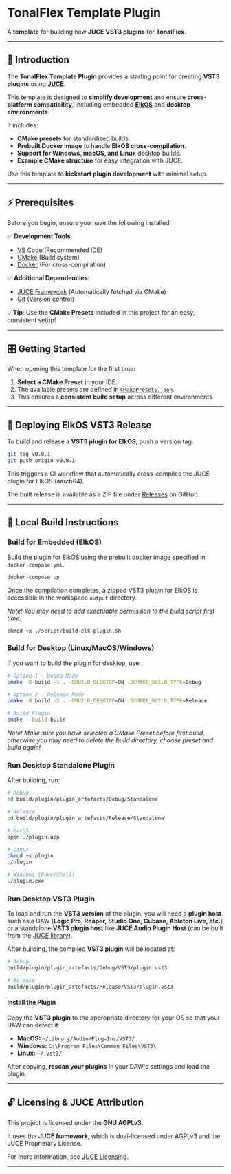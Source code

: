 # TonalFlex Template Plugin

A **template** for building new **JUCE VST3 plugins** for **TonalFlex**.

---

## **📖 Introduction**

The **TonalFlex Template Plugin** provides a starting point for creating **VST3 plugins** using **[JUCE](https://juce.com)**.

This template is designed to **simplify development** and ensure **cross-platform compatibility**, including embedded **[ElkOS](https://www.elk.audio/)** and **desktop environments**.

It includes:

- **CMake presets** for standardized builds.
- **Prebuilt Docker image** to handle **ElkOS cross-compilation**.
- **Support for Windows, macOS, and Linux** desktop builds.
- **Example CMake structure** for easy integration with JUCE.

Use this template to **kickstart plugin development** with minimal setup.

---

## **⚡ Prerequisites**

Before you begin, ensure you have the following installed:

✅ **Development Tools**:

- [VS Code](https://code.visualstudio.com/) (Recommended IDE)
- [CMake](https://cmake.org/download/) (Build system)
- [Docker](https://www.docker.com/) (For cross-compilation)

✅ **Additional Dependencies**:

- [JUCE Framework](https://juce.com/) (Automatically fetched via CMake)
- [Git](https://git-scm.com/) (Version control)

💡 **Tip**: Use the **CMake Presets** included in this project for an easy, consistent setup!

---

## **🎛️ Getting Started**

When opening this template for the first time:

1. **Select a CMake Preset** in your IDE.
2. The available presets are defined in [`CMakePresets.json`](./CMakePresets.json).
3. This ensures a **consistent build setup** across different environments.

---

## **🚀 Deploying ElkOS VST3 Release**

To build and release a **VST3 plugin for ElkOS**, push a version tag:

```sh
git tag v0.0.1
git push origin v0.0.1
```

This triggers a CI workflow that automatically cross-compiles the JUCE plugin for ElkOS (aarch64).

The built release is available as a ZIP file under [Releases](https://github.com/tonalflex/tonalflex-template-plugin/releases) on GitHub.

---

## **🔨 Local Build Instructions**

### **Build for Embedded (ElkOS)**

Build the plugin for ElkOS using the prebuilt docker image specified in `docker-compose.yml`.

```sh
docker-compose up
```

Once the compilation completes, a zipped VST3 plugin for ElkOS is accessible in the workspace `output` directory.

_Note! You may need to add exectuable permission to the build script first time._

```
chmod +x ./script/build-elk-plugin.sh
```

### **Build for Desktop** (Linux/MacOS/Windows)

If you want to build the plugin for desktop, use:

```sh
# Option 1 - Debug Mode
cmake -B build -S . -DBUILD_DESKTOP=ON -DCMAKE_BUILD_TYPE=Debug

# Option 2 - Release Mode
cmake -B build -S . -DBUILD_DESKTOP=ON -DCMAKE_BUILD_TYPE=Release

# Build Plugin
cmake --build build
```

_Note! Make sure you have selected a CMake Preset before first build, otherwise you may need to delete the build directory, choose preset and build again!_

### **Run Desktop Standalone Plugin**

After building, run:

```sh
# Debug
cd build/plugin/plugin_artefacts/Debug/Standalone

# Release
cd build/plugin/plugin_artefacts/Release/Standalone
```

```sh
# MacOS
open ./plugin.app

# Linux
chmod +x plugin
./plugin

# Windows (PowerShell)
./plugin.exe
```

### **Run Desktop VST3 Plugin**

To load and run the **VST3 version** of the plugin, you will need a **plugin host** such as a DAW (**Logic Pro, Reaper, Studio One, Cubase, Ableton Live, etc.**) or a standalone **VST3 plugin host** like **JUCE Audio Plugin Host** (can be built from the [JUCE library](https://juce.com)).

After building, the compiled **VST3 plugin** will be located at:

```sh
# Debug
build/plugin/plugin_artefacts/Debug/VST3/plugin.vst3

# Release
build/plugin/plugin_artefacts/Release/VST3/plugin.vst3
```

#### **Install the Plugin**

Copy the **VST3 plugin** to the appropriate directory for your OS so that your DAW can detect it:

- **MacOS:** `~/Library/Audio/Plug-Ins/VST3/`
- **Windows:** `C:\Program Files\Common Files\VST3\`
- **Linux:** `~/.vst3/`

After copying, **rescan your plugins** in your DAW's settings and load the plugin.

---

## 🔓 Licensing & JUCE Attribution

This project is licensed under the **GNU AGPLv3**.

It uses the **JUCE framework**, which is dual-licensed under AGPLv3 and the JUCE Proprietary License.

For more information, see [JUCE Licensing](https://juce.com/juce-6-licence).

---
